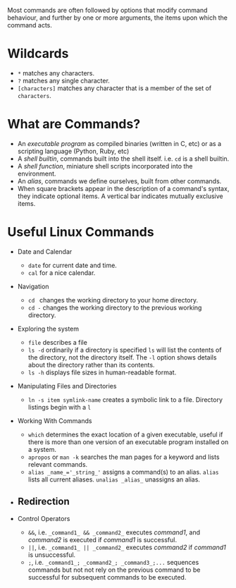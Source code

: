 Most commands are often followed by options that modify command behaviour, and further by one or more arguments, the items upon which the command acts.

# Wildcards

- `*` matches any characters.
- `?` matches any single character.
- `[characters]` matches any character that is a member of the set of `characters`.

# What are Commands?

- An *executable program* as compiled binaries (written in C, etc) or as a scripting language (Python, Ruby, etc)
- A *shell builtin*, commands built into the shell itself. i.e. `cd` is a shell builtin.
- A *shell function*, miniature shell scripts incorporated into the environment.
- An *alias*, commands we define ourselves, built from other commands.
- When square brackets appear in the description of a command's syntax, they indicate optional items. A vertical bar indicates mutually exclusive items.

# Useful Linux Commands

- Date and Calendar
  - `date` for current date and time.
  - `cal` for a nice calendar.

- Navigation
  - `cd ` changes the working directory to your home directory.
  - `cd -` changes the working directory to the previous working directory.

- Exploring the system
  - `file` describes a file
  - `ls -d` ordinarily if a directory is specified `ls` will list the contents of the directory, not the directory itself. The `-l` option shows details about the directory rather than its contents.
  - `ls -h` displays file sizes in human-readable format.

- Manipulating Files and Directories
  - `ln -s item symlink-name` creates a symbolic link to a file. Directory listings begin with a `l`

- Working With Commands
  - `which` determines the exact location of a given executable, useful if there is more than one version of an executable program installed on a system.
  - `apropos` or `man -k` searches the man pages for a keyword and lists relevant commands.
  - `alias _name_='_string_'` assigns a command(s) to an alias. `alias` lists all current aliases. `unalias _alias_` unassigns an alias.

- Redirection
  - 

- Control Operators
  - `&&`, i.e. `_command1_ && _command2_` executes _command1_, and _command2_ is executed if _command1_ is successful.
  - `||`, i.e. `_command1_ || _command2_` executes _command2_ if _command1_ is unsuccessful.
  - `;`, i.e. `_command1_; _command2_; _command3_;...` sequences commands but not not rely on the previous command to be successful for subsequent commands to be executed.
